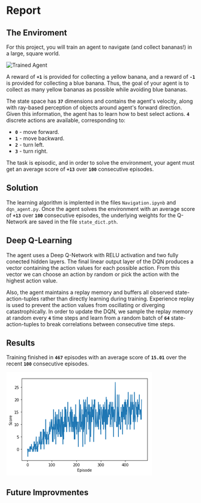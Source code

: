 [//]: # (Image References)

[image1]: https://user-images.githubusercontent.com/10624937/42135619-d90f2f28-7d12-11e8-8823-82b970a54d7e.gif "Trained Agent"
[image2]: img/result.png "Graph"

# Report

## The Enviroment

For this project, you will train an agent to navigate (and collect bananas!) in a large, square world.  

![Trained Agent][image1]

A reward of **`+1`** is provided for collecting a yellow banana, and a reward of **`-1`** is provided for collecting a blue banana.  Thus, the goal of your agent is to collect as many yellow bananas as possible while avoiding blue bananas.  

The state space has **`37`** dimensions and contains the agent's velocity, along with ray-based perception of objects around agent's forward direction.  Given this information, the agent has to learn how to best select actions. **`4`** discrete actions are available, corresponding to:
- **`0`** - move forward.
- **`1`** - move backward.
- **`2`** - turn left.
- **`3`** - turn right.

The task is episodic, and in order to solve the environment, your agent must get an average score of **`+13`** over **`100`** consecutive episodes.

## Solution

The learning algorithm is implented in the files `Navigation.ipynb` and `dqn_agent.py`. Once the agent solves the environment with an average score of **`+13`** over **`100`** consecutive episodes, the underlying weights for the Q-Network are saved in the file `state_dict.pth`.

## Deep Q-Learning

The agent uses a Deep Q-Network with RELU activation and two fully conected hidden layers. The final linear output layer of the DQN produces a vector containing the action values for each possible action. From this vector we can choose an action by random or pick the action with the highest action value.

Also, the agent maintains a replay memory and buffers all observed state-action-tuples rather than directly learning during training. Experience replay is used to prevent the action values from oscillating or diverging catastrophically. In order to update the DQN, we sample the replay memory at random every **`4`** time steps and learn from a random batch of **`64`** state-action-tuples to break correlations between consecutive time steps.

## Results

Training finished in **`467`** episodes with an average score of **`15.01`** over the recent **`100`** consecutive episodes.

![Graph][image2]

## Future Improvmentes

